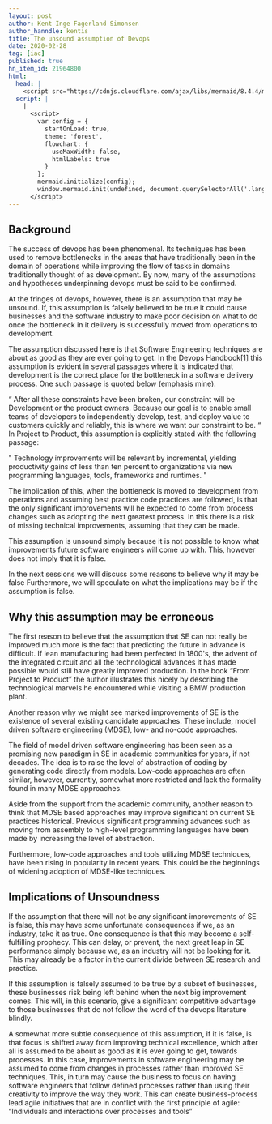 ```yaml
---
layout: post
author: Kent Inge Fagerland Simonsen
author_hanndle: kentis
title: The unsound assumption of Devops
date: 2020-02-28
tag: [iac]
published: true
hn_item_id: 21964800
html:
  head: |
    <script src="https://cdnjs.cloudflare.com/ajax/libs/mermaid/8.4.4/mermaid.min.js"></script>
  script: |
    |
      <script>
        var config = {
          startOnLoad: true,
          theme: 'forest',
          flowchart: {
            useMaxWidth: false,
            htmlLabels: true
          }
        };
        mermaid.initialize(config);
        window.mermaid.init(undefined, document.querySelectorAll('.language-mermaid'));
      </script>
---
```

## Background

The success of devops has been phenomenal. Its techniques has been used to remove bottlenecks in the areas that have traditionally been in the domain of operations while  improving the flow of tasks in domains traditionally thought of as development. By now, many of the assumptions and hypotheses underpinning devops must be said to be confirmed.

At the fringes of devops, however, there is an assumption that may be unsound. If, this assumption is falsely believed to be true it could cause businesses and the software industry to make poor decision on what to do once the bottleneck in it delivery is successfully moved from operations to development.

The assumption discussed here is that Software Engineering techniques are about as good as they are ever going to get. In the Devops Handbook[1] this assumption is evident in several passages where it is indicated that development is the correct place for the bottleneck in a software delivery process. One such passage is quoted below (emphasis mine).

“
After all these constraints have been broken, our constraint will be Development or the product owners. Because our goal is to enable small teams of developers to independently develop, test, and deploy value to customers quickly and reliably, this is where we want our constraint to be. 
“
In Project to Product, this assumption is explicitly stated with the following passage:

"
Technology improvements will be relevant by incremental, yielding productivity gains of less than ten percent to organizations via new programming languages, tools, frameworks and runtimes.
"

The implication of this, when the bottleneck is moved to development from operations and assuming best practice code practices are followed, is that  the only significant improvements will he expected to come from process changes such as adopting the next greatest process. In this there is a risk of missing technical improvements, assuming that they can be made.

This assumption is unsound simply because it is not possible to know what improvements future software engineers will come up with. This, however does not imply that it is false. 

In the next sessions we will discuss some reasons to believe why it may be false  Furthermore, we will speculate on what the implications may be if the assumption is false.

## Why this assumption may be erroneous

The first reason to believe that the assumption that SE can not really be improved much more is the fact that predicting the future in advance is difficult. If lean manufacturing had been perfected in 1800's, the advent of the integrated circuit and all the technological advances it has made possible would still have greatly improved production. In the book “From Project to Product” the author illustrates this nicely by describing the technological marvels he encountered while visiting a BMW production plant.

Another reason why we might see marked improvements of SE is the existence of several existing candidate approaches. These include, model driven software engineering  (MDSE), low- and no-code approaches.

The field of model driven software engineering  has been seen as a promising new paradigm in SE in academic communities for years, if not decades. The idea is to raise the level of abstraction of coding by generating code directly from models. Low-code approaches are often similar, however, currently, somewhat more restricted and lack the formality found in many MDSE approaches.

Aside from the support from the academic community, another reason to think that MDSE based approaches may improve significant on current SE practices historical. Previous significant programming advances such as moving from assembly to high-level programming languages have been made by increasing the level of abstraction.  

Furthermore, low-code approaches and tools utilizing MDSE techniques, have been rising in popularity in recent years. This could be the beginnings of widening adoption of MDSE-like techniques.

## Implications of Unsoundness

If the assumption that there will not be any significant improvements of SE is false, this may have some unfortunate consequences if we, as an industry, take it as true. One consequence is that this may become a self-fulfilling prophecy. This can delay, or prevent, the next great leap in SE performance simply because we, as an industry will not be looking for it. This may already be a factor in the current divide between SE research and practice.

If this assumption is falsely assumed to be true by a subset of businesses, these businesses risk being left behind when the next big improvement comes. This will, in this scenario, give a significant competitive advantage to those businesses that do not follow the word of the devops literature blindly.

A somewhat more subtle consequence of this assumption, if it is false, is that focus is shifted away from improving technical excellence, which after all is assumed to be about as good as it is ever going to get, towards processes. In this case, improvements in software engineering may be assumed to come from changes in processes rather than improved SE techniques. This, in turn may cause the business to focus on having software engineers that follow defined processes rather than using their creativity to improve the way they work. This can create business-process lead agile initiatives that are in conflict with the first principle of agile: “Individuals and interactions over processes and tools”

